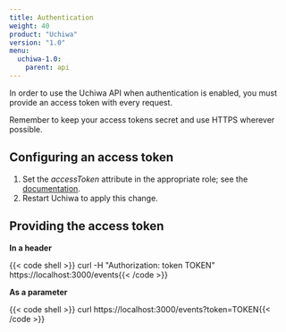 ```yaml
---
title: Authentication
weight: 40
product: "Uchiwa"
version: "1.0"
menu:
  uchiwa-1.0:
    parent: api
---
```


In order to use the Uchiwa API when authentication is enabled, you must provide
an access token with every request.

Remember to keep your access tokens secret and use HTTPS wherever possible.

## Configuring an access token

1. Set the *accessToken* attribute in the appropriate role; see the
[documentation][1].
2. Restart Uchiwa to apply this change.

## Providing the access token
**In a header**

{{< code shell >}}
curl -H "Authorization: token TOKEN" https://localhost:3000/events{{< /code >}}

**As a parameter**

{{< code shell >}}
curl https://localhost:3000/events?token=TOKEN{{< /code >}}

[1]: ../../getting-started/configuration/#multiple-users
